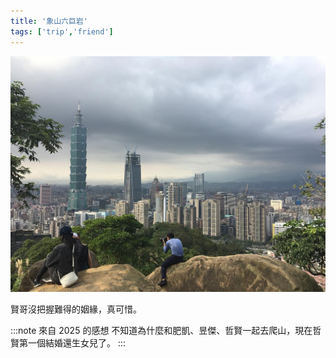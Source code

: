 ```yaml
---
title: '象山六巨岩'
tags: ['trip','friend']
---
```

![img](./img_ig/201701/001.jpg)

賢哥沒把握難得的姻緣，真可惜。

:::note 來自 2025 的感想
不知道為什麼和肥凱、昱傑、哲賢一起去爬山，現在哲賢第一個結婚還生女兒了。
:::